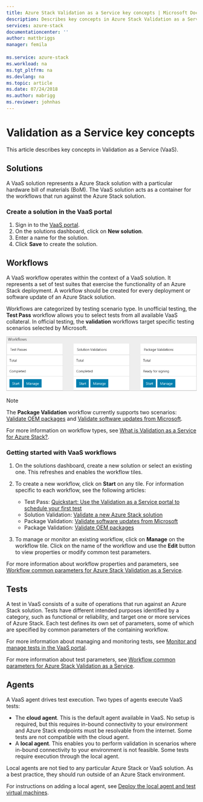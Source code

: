 ```yaml
---
title: Azure Stack Validation as a Service key concepts | Microsoft Docs
description: Describes key concepts in Azure Stack Validation as a Service.
services: azure-stack
documentationcenter: ''
author: mattbriggs
manager: femila

ms.service: azure-stack
ms.workload: na
ms.tgt_pltfrm: na
ms.devlang: na
ms.topic: article
ms.date: 07/24/2018
ms.author: mabrigg
ms.reviewer: johnhas
---
```


# Validation as a Service key concepts

This article describes key concepts in Validation as a Service (VaaS).

## Solutions

A VaaS solution represents a Azure Stack solution with a particular hardware bill of materials (BoM). The VaaS solution acts as a container for the workflows that run against the Azure Stack solution.

### Create a solution in the VaaS portal

1. Sign in to the [VaaS portal](https://azurestackvalidation.com).
2. On the solutions dashboard, click on **New solution**.
3. Enter a name for the solution.
4. Click **Save** to create the solution.

## Workflows

A VaaS workflow operates within the context of a VaaS solution. It represents a set of test suites that exercise the functionality of an Azure Stack deployment. A workflow should be created for every deployment or software update of an Azure Stack solution.

Workflows are categorized by testing scenario type. In unofficial testing, the **Test Pass** workflow allows you to select tests from all available VaaS collateral. In official testing, the **validation** workflows target specific testing scenarios selected by Microsoft.

![VaaS workflow tiles](media/tile_all-workflows.png)

> [!NOTE]
> The **Package Validation** workflow currently supports two scenarios: [Validate OEM packages](azure-stack-vaas-validate-oem-package.md) and [Validate software updates from Microsoft](azure-stack-vaas-validate-microsoft-updates.md).

For more information on workflow types, see [What is Validation as a Service for Azure Stack?](azure-stack-vaas-overview.md).

### Getting started with VaaS workflows

1. On the solutions dashboard, create a new solution or select an existing one. This refreshes and enables the workflow tiles.
2. To create a new workflow, click on **Start** on any tile. For information specific to each workflow, see the following articles:
    - Test Pass: [Quickstart: Use the Validation as a Service portal to schedule your first test](azure-stack-vaas-schedule-test-pass.md)
    - Solution Validation: [Validate a new Azure Stack solution](azure-stack-vaas-validate-solution-new.md)
    - Package Validation: [Validate software updates from Microsoft](azure-stack-vaas-validate-microsoft-updates.md)
    - Package Validation: [Validate OEM packages](azure-stack-vaas-validate-oem-package.md)

3. To manage or monitor an existing workflow, click on **Manage** on the workflow tile. Click on the name of the workflow and use the **Edit** button to view properties or modify common test parameters.

For more information about workflow properties and parameters, see [Workflow common parameters for Azure Stack Validation as a Service](azure-stack-vaas-parameters.md).

## Tests

A test in VaaS consists of a suite of operations that run against an Azure Stack solution. Tests have different intended purposes identified by a category, such as functional or reliability, and target one or more services of Azure Stack. Each test defines its own set of parameters, some of which are specified by common parameters of the containing workflow.

For more information about managing and monitoring tests, see [Monitor and manage tests in the VaaS portal](azure-stack-vaas-monitor-test.md).

For more information about test parameters, see [Workflow common parameters for Azure Stack Validation as a Service](azure-stack-vaas-parameters.md).

## Agents

A VaaS agent drives test execution. Two types of agents execute VaaS tests:

- The **cloud agent**. This is the default agent available in VaaS. No setup is required, but this requires in-bound connectivity to your environment and Azure Stack endpoints must be resolvable from the internet. Some tests are not compatible with the cloud agent.
- A **local agent**. This enables you to perform validation in scenarios where in-bound connectivity to your environment is not feasible. Some tests require execution through the local agent.

Local agents are not tied to any particular Azure Stack or VaaS solution. As a best practice, they should run outside of an Azure Stack environment.

For instructions on adding a local agent, see [Deploy the local agent and test virtual machines](azure-stack-vaas-test-vm.md).